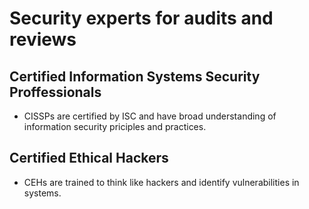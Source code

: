# Security experts for audits and reviews
## Certified Information Systems Security Proffessionals 
- CISSPs are certified by ISC and have broad understanding of information security priciples and practices.
## Certified Ethical Hackers 
- CEHs are trained to think like hackers and identify vulnerabilities in systems.

